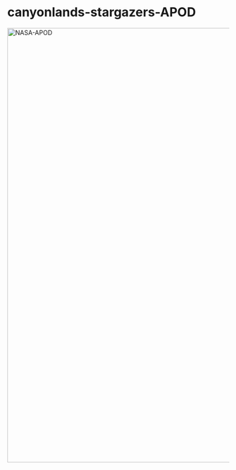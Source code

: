 # canyonlands-stargazers-APOD

<img width="988" alt="NASA-APOD" src="https://user-images.githubusercontent.com/100737335/175120778-6db8e5c0-4e8f-4425-98fa-5c31507f0c3e.png">
